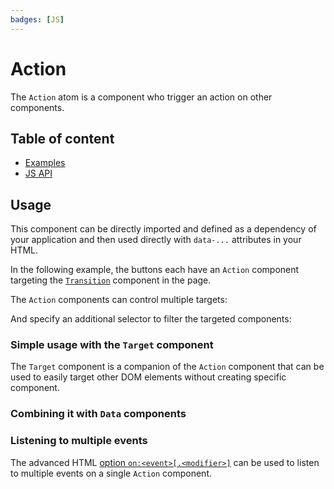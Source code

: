 ```yaml
---
badges: [JS]
---
```


# Action <Badges :texts="$frontmatter.badges" />

The `Action` atom is a component who trigger an action on other components.

## Table of content

- [Examples](./examples.html)
- [JS API](./js-api.html)

## Usage

This component can be directly imported and defined as a dependency of your application and then used directly with `data-...` attributes in your HTML.

In the following example, the buttons each have an `Action` component targeting the [`Transition`](/components/primitives/Transition/index.html) component in the page.

<PreviewPlayground
  :html="() => import('./stories/basic/app.twig')"
  :script="() => import('./stories/basic/app.js?raw')"
  />

The `Action` components can control multiple targets:

<PreviewPlayground
  :html="() => import('./stories/basic/app-multiple.twig')"
  :script="() => import('./stories/basic/app.js?raw')"
  />

And specify an additional selector to filter the targeted components:

<PreviewPlayground
  :html="() => import('./stories/basic/app-selector.twig')"
  :script="() => import('./stories/basic/app.js?raw')"
  />


### Simple usage with the `Target` component

The `Target` component is a companion of the `Action` component that can be used to easily target other DOM elements without creating specific component.

<PreviewPlayground
  :html="() => import('./stories/target/app.twig')"
  :script="() => import('./stories/target/app.js?raw')"
  />

### Combining it with `Data` components

<PreviewPlayground
  :html="() => import('./stories/counter/app.twig')"
  :script="() => import('./stories/counter/app.js?raw')"
  />

### Listening to multiple events

The advanced HTML [option `on:<event>[.<modifier>]`](./js-api.html#on-event-modifier) can be used to listen to multiple events on a single `Action` component.

<PreviewPlayground
  :html="() => import('./stories/multiple-events/app.twig')"
  :script="() => import('./stories/multiple-events/app.js?raw')"
  />

